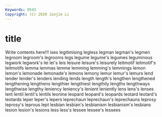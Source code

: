 ```yaml
---
Keywords: 9543
Copyright: (C) 2020 Junjie Li
---
```


# title

Write contents here!!!
ises 
legitimising 
legless 
legman 
legman's 
legmen 
legroom 
legroom's 
legrooms
legs 
legume 
legume's 
legumes 
leguminous 
legwork 
legwork's 
lei 
lei's 
leis
leisure 
leisure's 
leisurely 
leitmotif 
leitmotif's 
leitmotifs 
lemma 
lemmas 
lemme 
lemming
lemming's 
lemmings 
lemon 
lemon's 
lemonade 
lemonade's 
lemons 
lemony 
lemur 
lemur's
lemurs 
lend 
lender 
lender's 
lenders 
lending 
lends 
length 
length's 
lengthen
lengthened 
lengthening 
lengthens 
lengthier 
lengthiest 
lengthily 
lengths 
lengthways 
lengthwise 
lengthy
leniency 
leniency's 
lenient 
leniently 
lens 
lens's 
lenses 
lent 
lentil 
lentil's
lentils 
leonine 
leopard 
leopard's 
leopards 
leotard 
leotard's 
leotards 
leper 
leper's
lepers 
leprechaun 
leprechaun's 
leprechauns 
leprosy 
leprosy's 
leprous 
lept 
lesbian 
lesbian's
lesbianism 
lesbianism's 
lesbians 
lesion 
lesion's 
lesions 
less 
less's 
lessee 
lessee's
lessees 
